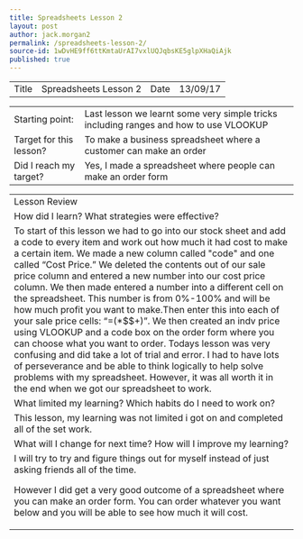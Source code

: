 ```yaml
---
title: Spreadsheets Lesson 2
layout: post
author: jack.morgan2
permalink: /spreadsheets-lesson-2/
source-id: 1wDvHE9ff6ttKmtaUrAI7vxlUQJqbsKE5glpXHaQiAjk
published: true
---
```

<table>
  <tr>
    <td>Title</td>
    <td>Spreadsheets Lesson 2</td>
    <td>Date</td>
    <td>13/09/17</td>
  </tr>
</table>


<table>
  <tr>
    <td>Starting point:</td>
    <td>Last lesson we learnt some very simple tricks including ranges and how to use VLOOKUP</td>
  </tr>
  <tr>
    <td>Target for this lesson?</td>
    <td>To make a business spreadsheet where a customer can make an order</td>
  </tr>
  <tr>
    <td>Did I reach my target? 
</td>
    <td>Yes, I made a spreadsheet where people can make an order form</td>
  </tr>
</table>


<table>
  <tr>
    <td>Lesson Review</td>
  </tr>
  <tr>
    <td>How did I learn? What strategies were effective? </td>
  </tr>
  <tr>
    <td>To start of this lesson we had to go into our stock sheet and add a code to every item and work out how much it had cost to make a certain item. We made a new column called "code" and one called “Cost Price.” We deleted the contents out of our sale price column and entered a new number into our cost price column. We then made entered a number into a different cell on the spreadsheet. This number is from 0%-100% and will be how much profit you want to make.Then enter this into each of your sale price cells: “=(<where your cell is for the cost price>*$<Cell letter of the profit box>$<cell number of the profit box>+<where your cell is for the cost price>)”. We then created an indv price using VLOOKUP and a code box on the order form where you can choose what you want to order. Todays lesson was very confusing and did take a lot of trial and error. I had to have lots of perseverance and be able to think logically to help solve problems with my spreadsheet. However, it was all worth it in the end when we got our spreadsheet to work.

</td>
  </tr>
  <tr>
    <td>What limited my learning? Which habits do I need to work on? </td>
  </tr>
  <tr>
    <td>This lesson, my learning was not limited i got on and completed all of the set work.</td>
  </tr>
  <tr>
    <td>What will I change for next time? How will I improve my learning?</td>
  </tr>
  <tr>
    <td>I will try to try and figure things out for myself instead of just asking friends all of the time.

However I did get a very good outcome of a spreadsheet where you can make an order form.
You can order whatever you want below and you will be able to see how much it will cost.
</td>
  </tr>
</table>


